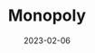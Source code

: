 ---
title: Monopoly
uid: monopoly
date: 2023-02-06
img: img/monopoly.png
img_alt: monopoly
description: As my first project at Marmalade I got to work on the mobile adaptation of Hasbro's worldwide famous Monopoly. Marmalade's reimagined digital version blends 3D and beautiful animations and effects with Monopoly's classic game mechanics. Most of my work on Monopoly revolved around building LiveOps systems to promote cosmetic IAPs.
company: Marmalade Game Studio
company_url: https://www.marmaladegamestudio.com/
project_dates: Feb 2023 - Sep 2023
technologies: [Unity, C#, Photon (PUN)]
platforms: [Android, iOS]
---
